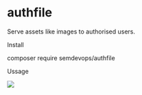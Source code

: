 # authfile
Serve assets like images to authorised users.

Install

composer require semdevops/authfile


Ussage

<img src="{{route('file',['name'=>'path/test.jpeg'])}}">
